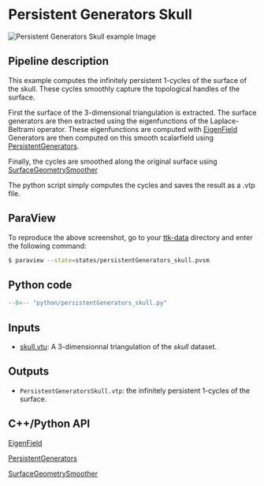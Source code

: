 # Persistent Generators Skull

![Persistent Generators Skull example Image](https://topology-tool-kit.github.io/img/gallery/persistentGenerators_skull.jpg)

## Pipeline description
This example computes the infinitely persistent 1-cycles of the surface of the skull.
These cycles smoothly capture the topological handles of the surface.

First the surface of the 3-dimensional triangulation is extracted.
The surface generators are then extracted using the eigenfunctions of the Laplace-Beltrami operator. These eigenfunctions are computed with [EigenField](https://topology-tool-kit.github.io/doc/html/classttkEigenField.html)
Generators are then computed on this smooth scalarfield using [PersistentGenerators](https://topology-tool-kit.github.io/doc/html/classttkPersistentGenerators.html).

Finally, the cycles are smoothed along the original surface using [SurfaceGeometrySmoother](https://topology-tool-kit.github.io/doc/html/classttkSurfaceGeometrySmoother.html)

The python script simply computes the cycles and saves the result as a .vtp file.

## ParaView
To reproduce the above screenshot, go to your [ttk-data](https://github.com/topology-tool-kit/ttk-data) directory and enter the following command:
``` bash
$ paraview --state=states/persistentGenerators_skull.pvsm
```

## Python code

``` python  linenums="1"
--8<-- "python/persistentGenerators_skull.py"
```

## Inputs
- [skull.vtu](https://github.com/topology-tool-kit/ttk-data/raw/dev/skull.vtu): A 3-dimensionnal triangulation of the *skull* dataset.

## Outputs
-  `PersistentGeneratorsSkull.vtp`: the infinitely persistent 1-cycles of the surface.


## C++/Python API

[EigenField](https://topology-tool-kit.github.io/doc/html/classttkEigenField.html)

[PersistentGenerators](https://topology-tool-kit.github.io/doc/html/classttkPersistentGenerators.html)

[SurfaceGeometrySmoother](https://topology-tool-kit.github.io/doc/html/classttkSurfaceGeometrySmoother.html)

